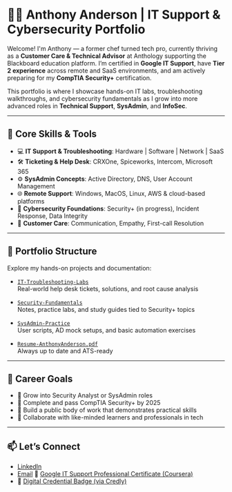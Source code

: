 # 👨‍💻 Anthony Anderson | IT Support & Cybersecurity Portfolio

Welcome! I'm Anthony — a former chef turned tech pro, currently thriving as a **Customer Care & Technical Advisor** at Anthology supporting the Blackboard education platform. I’m certified in **Google IT Support**, have **Tier 2 experience** across remote and SaaS environments, and am actively preparing for my **CompTIA Security+** certification.

This portfolio is where I showcase hands-on IT labs, troubleshooting walkthroughs, and cybersecurity fundamentals as I grow into more advanced roles in **Technical Support**, **SysAdmin**, and **InfoSec**.

---

## 🔧 Core Skills & Tools

- 💻 **IT Support & Troubleshooting**: Hardware | Software | Network | SaaS
- 🛠️ **Ticketing & Help Desk**: CRXOne, Spiceworks, Intercom, Microsoft 365
- ⚙️ **SysAdmin Concepts**: Active Directory, DNS, User Account Management
- 🌐 **Remote Support**: Windows, MacOS, Linux, AWS & cloud-based platforms
- 🔐 **Cybersecurity Foundations**: Security+ (in progress), Incident Response, Data Integrity
- 💬 **Customer Care**: Communication, Empathy, First-call Resolution

---

## 📂 Portfolio Structure

Explore my hands-on projects and documentation:

- [`IT-Troubleshooting-Labs`](./IT-Troubleshooting-Labs)  
  Real-world help desk tickets, solutions, and root cause analysis

- [`Security-Fundamentals`](./Security-Fundamentals)  
  Notes, practice labs, and study guides tied to Security+ topics

- [`SysAdmin-Practice`](./SysAdmin-Practice)  
  User scripts, AD mock setups, and basic automation exercises

- [`Resume-AnthonyAnderson.pdf`](./Resume-AnthonyAnderson.pdf)  
  Always up to date and ATS-ready

---

## 🚀 Career Goals

- 💼 Grow into Security Analyst or SysAdmin roles
- 🧠 Complete and pass CompTIA Security+ by 2025
- 🌱 Build a public body of work that demonstrates practical skills
- 🤝 Collaborate with like-minded learners and professionals in tech

---

## 📫 Let’s Connect

- [LinkedIn](https://www.linkedin.com/in/ant-andersonc137)
- [Email](mailto:antonioanderzc137@gmail.com)
📄 [Google IT Support Professional Certificate (Coursera)](https://coursera.org/verify/professional-cert/VSEUHHP8JV61)
- 🏅 [Digital Credential Badge (via Credly)](https://www.credly.com/earner/earned/badge/721c210d-6ad6-4db1-a20d-8c2c07f2e598)
